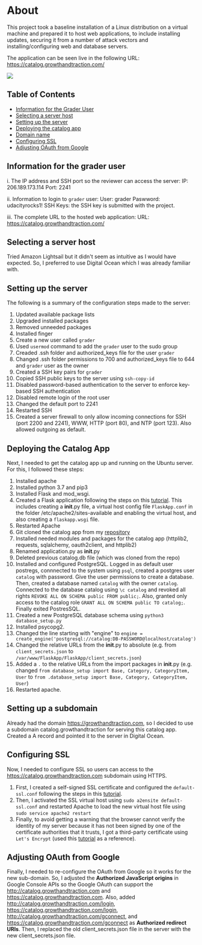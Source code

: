 # About

This project took a baseline installation of a Linux distribution on a virtual machine and prepared it to host web applications, to include installing updates, securing it from a number of attack vectors and installing/configuring web and database servers.

The application can be seen live in the following URL: https://catalog.growthandtraction.com/

![](https://i.ibb.co/VpXVPPq/Screen-Shot-2019-06-09-at-12-11-27-PM.png)


## Table of Contents

- [Information for the Grader User](#information-for-the-grader-user)
- [Selecting a server host](#selecting-a-server-host)
- [Setting up the server](#setting-up-the-server)
- [Deploying the catalog app](#deploying-the-catalog-app)
- [Domain name](#setting-up-a-subdomain)
- [Configuring SSL](#configuring-ssl)
- [Adjusting OAuth from Google](#adjusting-oauth-from-google)


## Information for the grader user

i. The IP address and SSH port so the reviewer can access the server: 
IP: 206.189.173.114
Port: 2241

ii. Information to login to `grader` user:
User: grader
Paswword: udacityrocks1!
SSH Keys: the SSH key is submitted with the project.

iii. The complete URL to the hosted web application: 
URL: https://catalog.growthandtraction.com/


## Selecting a server host

Tried Amazon Lightsail but it didn't seem as intuitive as I would have expected. So, I preferred to use Digital Ocean which I was already familiar with.


## Setting up the server

The following is a summary of the configuration steps made to the server:

1. Updated available package lists
2. Upgraded installed packages
3. Removed unneeded packages
4. Installed finger
5. Create a new user called `grader`
6. Used `usermod` command to add the `grader` user to the sudo group
7. Creaded .ssh folder and authorized_keys file for the user `grader`
8. Changed .ssh folder permissions to 700 and authorized_keys file to 644 and `grader` user as the owner
9. Created a SSH key pairs for `grader`
10. Copied SSH public keys to the server using `ssh-copy-id`
11. Disabled password-based authentication to the server to enforce key-based SSH authentication
12. Disabled remote login of the root user
13. Changed the default port to 2241
14. Restarted SSH
14. Created a server firewall to only allow incoming connections for SSH (port 2200 and 2241), WWW, HTTP (port 80), and NTP (port 123). Also allowed outgoing as default.


## Deploying the Catalog App

Next, I needed to get the catalog app up and running on the Ubuntu server. For this, I followed these steps:

1. Installed apache
2. Installed python 3.7 and pip3
3. Installed Flask and mod_wsgi. 
4. Created a Flask application following the steps on this [tutorial](https://www.digitalocean.com/community/tutorials/how-to-deploy-a-flask-application-on-an-ubuntu-vps). This includes creating a __init__.py file, a virtual host config file `FlaskApp.conf` in the folder /etc/apache2/sites-available and enabling the virtual host, and also creating a `flaskapp.wsgi` file.
5. Restarted Apache
5. Git cloned the catalog app from my [repository](https://github.com/feconroses/item_catalog)
6. Installed needed modules and packages for the catalog app (httplib2, requests, sqlalchemy, oauth2client, and httplib2)
6. Renamed application.py as __init__.py
7. Deleted previous catalog.db file (which was cloned from the repo)
8. Installed and configured PostgreSQL. Logged in as default user postregs, connnected to the system using `psql`, created a postgres user `catalog` with password. Give the user permissions to create a database. Then, created a database named `catalog` with the owner `catalog`. Connected to the database catalog using `\c catalog` and revoked all rights `REVOKE ALL ON SCHEMA public FROM public;`. Also, granted only access to the catalog role `GRANT ALL ON SCHEMA public TO catalog;`. Finally exited PostresSQL.
9. Created a new PostgreSQL database schema using `python3 database_setup.py`
10. Installed psycopg2. 
11. Changed the line starting with "engine" to `engine = create_engine('postgresql://catalog:DB-PASSWORD@localhost/catalog')`
12. Changed the relative URLs from the __init__.py to absolute (e.g. from `client_secrets.json` to `/var/www/FlaskApp/FlaskApp/client_secrets.json`)
13. Added a `.` to the relative URLs from the import packages in __init__.py (e.g. changed `from database_setup import Base, Category, CategoryItem, User` to `from .database_setup import Base, Category, CategoryItem, User`)
14. Restarted apache. 


## Setting up a subdomain

Already had the domain https://growthandtraction.com, so I decided to use a subdomain catalog.growthandtraction for serving this catalog app. Created a A record and pointed it to the server in Digital Ocean.


## Configuring SSL

Now, I needed to configure SSL so users can access to the https://catalog.growthandtraction.com subdomain using HTTPS. 

1. First, I created a self-signed SSL certificate and configured the `default-ssl.conf` 
following the steps in this [tutorial](https://www.digitalocean.com/community/tutorials/how-to-create-a-ssl-certificate-on-apache-for-ubuntu-14-04). 
2. Then, I activated the SSL virtual host using `sudo a2ensite default-ssl.conf` and restarted Apache to load the new virtual host file using `sudo service apache2 restart`
3. Finally, to avoid getting a warning that the browser cannot verify the identity of my server because it has not been signed by one of the certificate authorities that it trusts, I got a third-party certificate using `Let's Encrypt` (used this [tutorial](https://www.digitalocean.com/community/tutorials/how-to-secure-apache-with-let-s-encrypt-on-ubuntu-18-04) as a reference).


## Adjusting OAuth from Google

Finally, I needed to re-configure the OAuth from Google so it works for the new sub-domain. So, I adjusted the **Authorized JavaScript origins** in Google Console APIs so the Google OAuth can support the http://catalog.growthandtraction.com and https://catalog.growthandtraction.com. Also, added http://catalog.growthandtraction.com/login, https://catalog.growthandtraction.com/login, http://catalog.growthandtraction.com/gconnect, and https://catalog.growthandtraction.com/gconnect as **Authorized redirect URIs**. Then, I replaced the old client_secrets.json file in the server with the new client_secrets.json file.